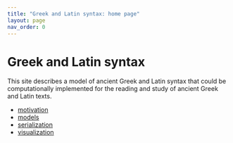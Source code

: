 ```yaml
---
title: "Greek and Latin syntax: home page"
layout: page
nav_order: 0
---
```



# Greek and Latin syntax

This site describes a model of ancient Greek and Latin syntax that could be computationally implemented for the reading and study of ancient Greek and Latin texts.

- [motivation](./motivation/) 
- [models](./modelling/)
- [serialization](./serialization/)
- [visualization](./visualization/) 